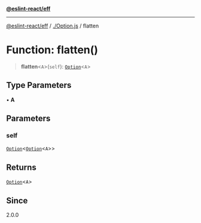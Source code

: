 [**@eslint-react/eff**](../../README.md)

***

[@eslint-react/eff](../../README.md) / [./Option.js](../README.md) / flatten

# Function: flatten()

> **flatten**\<`A`\>(`self`): [`Option`](../type-aliases/Option.md)\<`A`\>

## Type Parameters

• **A**

## Parameters

### self

[`Option`](../type-aliases/Option.md)\<[`Option`](../type-aliases/Option.md)\<`A`\>\>

## Returns

[`Option`](../type-aliases/Option.md)\<`A`\>

## Since

2.0.0
